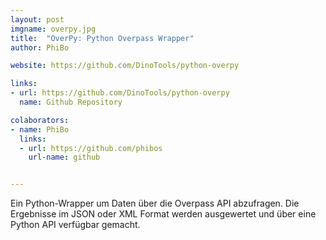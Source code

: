 ```yaml
---
layout: post
imgname: overpy.jpg
title:  "OverPy: Python Overpass Wrapper"
author:	PhiBo

website: https://github.com/DinoTools/python-overpy

links:
- url: https://github.com/DinoTools/python-overpy
  name: Github Repository

colaborators:
- name: PhiBo
  links:
  - url: https://github.com/phibos
    url-name: github


---
```


Ein Python-Wrapper um Daten über die Overpass API abzufragen. Die Ergebnisse im JSON oder XML Format werden ausgewertet und über eine Python API verfügbar gemacht.
